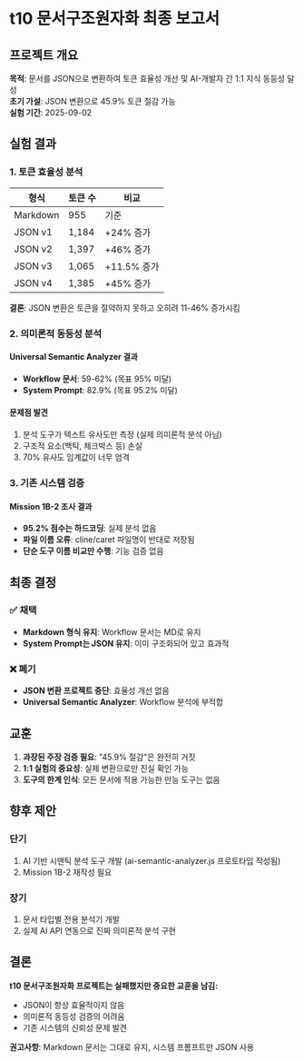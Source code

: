 # t10 문서구조원자화 최종 보고서

## 프로젝트 개요
**목적**: 문서를 JSON으로 변환하여 토큰 효율성 개선 및 AI-개발자 간 1:1 지식 동등성 달성  
**초기 가설**: JSON 변환으로 45.9% 토큰 절감 가능  
**실험 기간**: 2025-09-02

## 실험 결과

### 1. 토큰 효율성 분석
| 형식 | 토큰 수 | 비교 |
|------|---------|------|
| Markdown | 955 | 기준 |
| JSON v1 | 1,184 | +24% 증가 |
| JSON v2 | 1,397 | +46% 증가 |
| JSON v3 | 1,065 | +11.5% 증가 |
| JSON v4 | 1,385 | +45% 증가 |

**결론**: JSON 변환은 토큰을 절약하지 못하고 오히려 11-46% 증가시킴

### 2. 의미론적 동등성 분석

#### Universal Semantic Analyzer 결과
- **Workflow 문서**: 59-62% (목표 95% 미달)
- **System Prompt**: 82.9% (목표 95.2% 미달)

#### 문제점 발견
1. 분석 도구가 텍스트 유사도만 측정 (실제 의미론적 분석 아님)
2. 구조적 요소(백틱, 체크박스 등) 손실
3. 70% 유사도 임계값이 너무 엄격

### 3. 기존 시스템 검증

#### Mission 1B-2 조사 결과
- **95.2% 점수는 하드코딩**: 실제 분석 없음
- **파일 이름 오류**: cline/caret 파일명이 반대로 저장됨
- **단순 도구 이름 비교만 수행**: 기능 검증 없음

## 최종 결정

### ✅ 채택
- **Markdown 형식 유지**: Workflow 문서는 MD로 유지
- **System Prompt는 JSON 유지**: 이미 구조화되어 있고 효과적

### ❌ 폐기
- **JSON 변환 프로젝트 중단**: 효율성 개선 없음
- **Universal Semantic Analyzer**: Workflow 분석에 부적합

## 교훈

1. **과장된 주장 검증 필요**: "45.9% 절감"은 완전히 거짓
2. **1:1 실험의 중요성**: 실제 변환으로만 진실 확인 가능
3. **도구의 한계 인식**: 모든 문서에 적용 가능한 만능 도구는 없음

## 향후 제안

### 단기
1. AI 기반 시맨틱 분석 도구 개발 (ai-semantic-analyzer.js 프로토타입 작성됨)
2. Mission 1B-2 재작성 필요

### 장기
1. 문서 타입별 전용 분석기 개발
2. 실제 AI API 연동으로 진짜 의미론적 분석 구현

## 결론

**t10 문서구조원자화 프로젝트는 실패했지만 중요한 교훈을 남김:**
- JSON이 항상 효율적이지 않음
- 의미론적 동등성 검증의 어려움
- 기존 시스템의 신뢰성 문제 발견

**권고사항**: Markdown 문서는 그대로 유지, 시스템 프롬프트만 JSON 사용